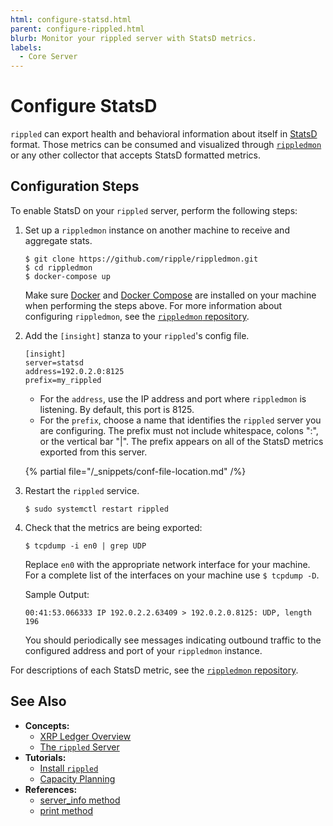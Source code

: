 ```yaml
---
html: configure-statsd.html
parent: configure-rippled.html
blurb: Monitor your rippled server with StatsD metrics.
labels:
  - Core Server
---
```

# Configure StatsD

`rippled` can export health and behavioral information about itself in [StatsD](https://github.com/statsd/statsd) format. Those metrics can be consumed and visualized through [`rippledmon`](https://github.com/ripple/rippledmon) or any other collector that accepts StatsD formatted metrics.

## Configuration Steps

To enable StatsD on your `rippled` server, perform the following steps:

1. Set up a `rippledmon` instance on another machine to receive and aggregate stats.

    ```
    $ git clone https://github.com/ripple/rippledmon.git
    $ cd rippledmon
    $ docker-compose up
    ```

    Make sure [Docker](https://docs.docker.com/) and [Docker Compose](https://docs.docker.com/compose/install/) are installed on your machine when performing the steps above. For more information about configuring `rippledmon`, see the [`rippledmon` repository](https://github.com/ripple/rippledmon).

0. Add the `[insight]` stanza to your `rippled`'s config file.

    ```
    [insight]
    server=statsd
    address=192.0.2.0:8125
    prefix=my_rippled
    ```

    - For the `address`, use the IP address and port where `rippledmon` is listening. By default, this port is 8125.
    - For the `prefix`, choose a name that identifies the `rippled` server you are configuring. The prefix must not include whitespace, colons ":", or the vertical bar "|". The prefix appears on all of the StatsD metrics exported from this server.

    {% partial file="/_snippets/conf-file-location.md" /%}

0. Restart the `rippled` service.

    ```
    $ sudo systemctl restart rippled
    ```

0. Check that the metrics are being exported:

    ```
    $ tcpdump -i en0 | grep UDP
    ```

    Replace `en0` with the appropriate network interface for your machine. For a complete list of the interfaces on your machine use `$ tcpdump -D`.

    Sample Output:

    ```
    00:41:53.066333 IP 192.0.2.2.63409 > 192.0.2.0.8125: UDP, length 196
    ```

    You should periodically see messages indicating outbound traffic to the configured address and port of your `rippledmon` instance.

For descriptions of each StatsD metric, see the [`rippledmon` repository](https://github.com/ripple/rippledmon).



## See Also

- **Concepts:**
    - [XRP Ledger Overview](/about/)
    - [The `rippled` Server](../../concepts/networks-and-servers/index.md)
- **Tutorials:**
    - [Install `rippled`](../installation/index.md)
    - [Capacity Planning](../installation/capacity-planning.md)
- **References:**
    - [server_info method](../../references/http-websocket-apis/public-api-methods/server-info-methods/server_info.md)
    - [print method](../../references/http-websocket-apis/admin-api-methods/status-and-debugging-methods/print.md)
